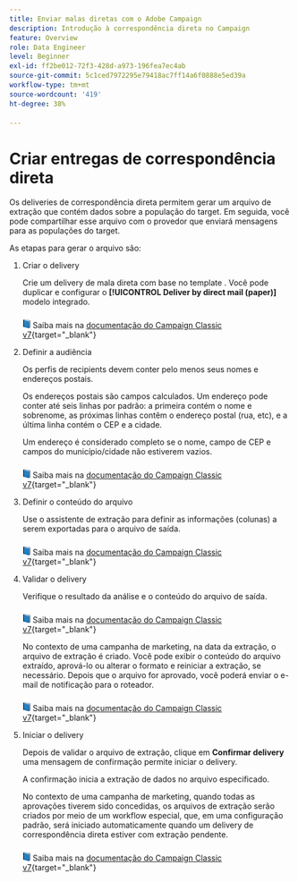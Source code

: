 ```yaml
---
title: Enviar malas diretas com o Adobe Campaign
description: Introdução à correspondência direta no Campaign
feature: Overview
role: Data Engineer
level: Beginner
exl-id: ff2be012-72f3-428d-a973-196fea7ec4ab
source-git-commit: 5c1ced7972295e79418ac7ff14a6f0888e5ed39a
workflow-type: tm+mt
source-wordcount: '419'
ht-degree: 38%

---
```


# Criar entregas de correspondência direta

Os deliveries de correspondência direta permitem gerar um arquivo de extração que contém dados sobre a população do target. Em seguida, você pode compartilhar esse arquivo com o provedor que enviará mensagens para as populações do target.

As etapas para gerar o arquivo são:

1. Criar o delivery

   Crie um delivery de mala direta com base no template . Você pode duplicar e configurar o **[!UICONTROL Deliver by direct mail (paper)]** modelo integrado.

   ![](../assets/do-not-localize/book.png) Saiba mais na [documentação do Campaign Classic v7](https://experienceleague.adobe.com/docs/campaign-classic/using/sending-messages/sending-direct-mail/creating-a-direct-mail-delivery.html){target=&quot;_blank&quot;}

1. Definir a audiência

   Os perfis de recipients devem conter pelo menos seus nomes e endereços postais.

   Os endereços postais são campos calculados. Um endereço pode conter até seis linhas por padrão: a primeira contém o nome e sobrenome, as próximas linhas contêm o endereço postal (rua, etc), e a última linha contém o CEP e a cidade.

   Um endereço é considerado completo se o nome, campo de CEP e campos do município/cidade não estiverem vazios.

   ![](../assets/do-not-localize/book.png) Saiba mais na [documentação do Campaign Classic v7](https://experienceleague.adobe.com/docs/campaign-classic/using/sending-messages/key-steps-when-creating-a-delivery/steps-defining-the-target-population.html){target=&quot;_blank&quot;}

1. Definir o conteúdo do arquivo

   Use o assistente de extração para definir as informações (colunas) a serem exportadas para o arquivo de saída.

   ![](../assets/do-not-localize/book.png) Saiba mais na [documentação do Campaign Classic v7](https://experienceleague.adobe.com/docs/campaign-classic/using/sending-messages/sending-direct-mail/defining-the-direct-mail-content.html){target=&quot;_blank&quot;}

1. Validar o delivery

   Verifique o resultado da análise e o conteúdo do arquivo de saída.

   ![](../assets/do-not-localize/book.png) Saiba mais na [documentação do Campaign Classic v7](https://experienceleague.adobe.com/docs/campaign-classic/using/sending-messages/sending-direct-mail/validating.html){target=&quot;_blank&quot;}

   No contexto de uma campanha de marketing, na data da extração, o arquivo de extração é criado. Você pode exibir o conteúdo do arquivo extraído, aprová-lo ou alterar o formato e reiniciar a extração, se necessário. Depois que o arquivo for aprovado, você poderá enviar o e-mail de notificação para o roteador.

   ![](../assets/do-not-localize/book.png) Saiba mais na [documentação do Campaign Classic v7](https://experienceleague.adobe.com/docs/campaign-classic/using/orchestrating-campaigns/orchestrate-campaigns/marketing-campaign-approval.html#approving-an-extraction-file){target=&quot;_blank&quot;}

1. Iniciar o delivery

   Depois de validar o arquivo de extração, clique em **Confirmar delivery** uma mensagem de confirmação permite iniciar o delivery.

   A confirmação inicia a extração de dados no arquivo especificado.

   No contexto de uma campanha de marketing, quando todas as aprovações tiverem sido concedidas, os arquivos de extração serão criados por meio de um workflow especial, que, em uma configuração padrão, será iniciado automaticamente quando um delivery de correspondência direta estiver com extração pendente.

   ![](../assets/do-not-localize/book.png) Saiba mais na [documentação do Campaign Classic v7](https://experienceleague.adobe.com/docs/campaign-classic/using/orchestrating-campaigns/orchestrate-campaigns/marketing-campaign-deliveries.html#starting-an-offline-delivery){target=&quot;_blank&quot;}
